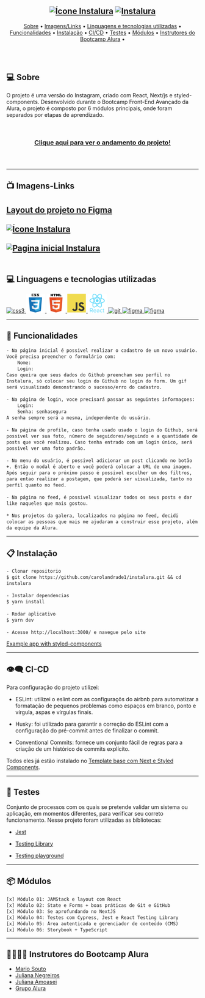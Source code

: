 <h2 align="center">
<a href="https://www.figma.com/file/HwMEsYgZ7aJ6fKvLW024D0/Instalura-Icon?node-id=0%3A1" target="_blank" rel="noopener noreferrer" title="Ícone Instalura Figma"><img src="https://i.postimg.cc/MZddxKkV/alura-Iconalura-Icon.png" alt="Ícone Instalura" width="90" height=""/></a>
<a href="https://instalura-cas.vercel.app/" target="_blank" rel="noopener noreferrer" title="Site Instalura"><img width="390" alt="Instalura" src="https://i.postimg.cc/CLTK9PbN/logo-Light.png" /></a>
</h2>
<p align="center">
 <a href="#-sobre">Sobre</a> •
 <a href="#-Imagens-links">Imagens/Links</a> •
 <a href="#-Linguagens-e-tecnologias-utilizadas">Linguagens e tecnologias utilizadas</a> • 
 <a href="#-funcionalidades">Funcionalidades</a> •
 <a href="#-instalaçao">Instalação</a> •
 <a href="#-ci-cd">CI/CD</a> • 
 <a href="#-testes">Testes</a> • 
 <a href="#-modulos">Módulos</a> • 
 <a href="#-Instrutores-do-Bootcamp-Alura">Instrutores do Bootcamp Alura</a> • 
</p>
<br>
<br>

## 💻 Sobre

O projeto é uma versão do Instagram, criado com React, Next/js e styled-components. Desenvolvido durante o Bootcamp Front-End Avançado da Alura, o projeto é composto por 6 módulos principais, onde foram separados por etapas de aprendizado.

<br>
<h3 align="center"><a href="https://instalura-cas.vercel.app/" target="_blank" rel="noopener noreferrer">Clique aqui para ver o andamento do projeto!</a><h3>
<br>

---

## 📺 Imagens-Links

<a href="https://www.figma.com/file/Veefm1pjkeTFcJC7BUqHge/Instalura?node-id=0%3A1" target="_blank" rel="noopener noreferrer">Layout do projeto no Figma</a>
<br>
<br>
<a href="https://www.figma.com/file/HwMEsYgZ7aJ6fKvLW024D0/Instalura-Icon?node-id=0%3A1" target="_blank" rel="noopener noreferrer" title="Ícone Instalura Figma"><img src="https://i.postimg.cc/MZddxKkV/alura-Iconalura-Icon.png" alt="Ícone Instalura" width="80" height=""/></a>
<br>
<br>
<a href="https://instalura-cas.vercel.app/" target="_blank" rel="noopener noreferrer" title="Pagina inicial Site Instalura"><img src="https://i.postimg.cc/sDzsFmrv/homepage-Desktop-1.png" alt="Pagina inicial Instalura" width="600" height=""/> </a>
<br>
<br>
---

## 💻 Linguagens e tecnologias utilizadas
<p align="left"> <a href="#" target="_blank"> <img src="https://miro.medium.com/max/318/1*p1TndLk3UsGPBsM7qHPZIw.png" alt="css3" width="50" height="50"/> </a> <a href="https://www.w3schools.com/css/" target="_blank"> <img src="https://raw.githubusercontent.com/devicons/devicon/master/icons/css3/css3-original-wordmark.svg" alt="css3" width="50" height="50"/> </a> <a href="https://www.w3.org/html/" target="_blank"> <img src="https://raw.githubusercontent.com/devicons/devicon/master/icons/html5/html5-original-wordmark.svg" alt="html5" width="50" height="50"/> </a> <a href="https://developer.mozilla.org/en-US/docs/Web/JavaScript" target="_blank"> <img src="https://raw.githubusercontent.com/devicons/devicon/master/icons/javascript/javascript-original.svg" alt="javascript" width="50" height="50"/> </a> <a href="https://reactjs.org/" target="_blank"> <img src="https://raw.githubusercontent.com/devicons/devicon/master/icons/react/react-original-wordmark.svg" alt="react" width="50" height="50"/> </a> <a href="https://git-scm.com/" target="_blank"> <img src="https://www.vectorlogo.zone/logos/git-scm/git-scm-icon.svg" alt="git" width="50" height="50"/> </a> <a href="https://nextjs.org/" target="_blank"> <img src="https://raw.githubusercontent.com/samfromaway/samfromaway/master/.github/images/nextjs.png" alt="figma" width="50" height="50"/> </a> <a href="https://www.figma.com/" target="_blank"> <img src="https://www.vectorlogo.zone/logos/figma/figma-icon.svg" alt="figma" width="50" height="50"/> </a> </p>

---

## 🧠 Funcionalidades

    - Na página inicial é possivel realizar o cadastro de um novo usuário. Você precisa preencher o formulário com:
        Nome:
        Login:
    Caso queira que seus dados do Github preencham seu perfil no Instalura, só colocar seu login do Github no login do form. Um gif será visualizado demonstrando o sucesso/erro do cadastro.

    - Na página de login, voce precisará passar as seguintes informaçoes:
        Login:
        Senha: senhasegura
    A senha sempre será a mesma, independente do usuário.

    - Na página de profile, caso tenha usado usado o login do Github, será possivel ver sua foto, número de seguidores/seguindo e a quantidade de posts que você realizou. Caso tenha entrado com um login único, será possivel ver uma foto padrão.

    - No menu do usuário, é possivel adicionar um post clicando no botão +. Então o modal é aberto e você poderá colocar a URL de uma imagem. Após seguir para o próximo passo é possivel escolher um dos filtros, para entao realizar a postagem, que poderá ser visualizada, tanto no perfil quanto no feed.

    - Na página no feed, é possivel visualizar todos os seus posts e dar like naqueles que mais gostou.

    * Nos projetos da galera, localizados na página no feed, decidi colocar as pessoas que mais me ajudaram a construir esse projeto, além da equipe da Alura.

---

## 📋 Instalação

    - Clonar repositorio
    $ git clone https://github.com/carolandrade1/instalura.git && cd instalura

    - Instalar dependencias
    $ yarn install

    - Rodar aplicativo
    $ yarn dev

    - Acesse http://localhost:3000/ e navegue pelo site

<a href="https://github.com/vercel/next.js/tree/canary/examples/with-styled-components" target="_blank" rel="noopener noreferrer">Example app with styled-components</a>
<br>

---

## 👁‍🗨 CI-CD

Para configuração do projeto utilizei:

- ESLint: utilizei o eslint com as configuraçõs do airbnb para automatizar a formatação de pequenos problemas como espaços em branco, ponto e vírgula, aspas e vírgulas finais.

- Husky: foi utilizado para garantir a correção do ESLint com a configuração do pré-commit antes de finalizar o commit.

- Conventional Commits: fornece um conjunto fácil de regras para a criação de um histórico de commits explícito.

Todos eles já estão instalado no <a href="https://github.com/carolandrade1/template_next_styled" target="_blank" rel="noopener noreferrer">Template base com Next e Styled Components</a>.

---

## 🚦 Testes
Conjunto de processos com os quais se pretende validar um sistema ou aplicação, em momentos diferentes, para verificar seu correto funcionamento. Nesse projeto foram utilizadas as bibliotecas: 

- [Jest](https://jestjs.io/)

- [Testing Library](https://testing-library.com/)

- [Testing playground](https://testing-playground.com/)

---

## 📦 Módulos
    [x] Módulo 01: JAMStack e layout com React
    [x] Módulo 02: State e Forms + boas práticas de Git e GitHub
    [x] Módulo 03: Se aprofundando no NextJS
    [x] Módulo 04: Testes com Cypress, Jest e React Testing Library
    [x] Módulo 05: Área autenticada e gerenciador de conteúdo (CMS)
    [x] Módulo 06: Storybook + TypeScript

---

## 👩‍🏫👨‍🏫 Instrutores do Bootcamp Alura
- <a href="https://www.linkedin.com/in/omariosouto/">Mario Souto</a> <br>
- <a href="https://www.linkedin.com/in/juliananegreiros/">Juliana Negreiros</a> <br>
- <a href="https://www.linkedin.com/in/juliana-amoasei">Juliana Amoasei</a> <br>
- <a href="https://www.alura.com.br">Grupo Alura</a> 
<br>